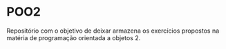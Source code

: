 # POO2
Repositório com o objetivo de deixar armazena os exercícios propostos na matéria de programação orientada a objetos 2.

